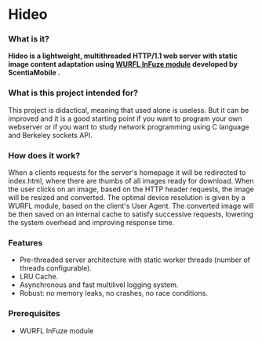 # Hideo


### What is it?
**Hideo is a lightweight, multithreaded HTTP/1.1 web server with static image content adaptation using [WURFL InFuze module](https://www.scientiamobile.com/page/wurfl-infuze) developed by ScentiaMobile .**

### What is this project intended for?

This project is didactical, meaning that used alone is useless. But it can be improved and it is a good starting point if you want to program your own webserver or if you want to study network programming using C language and Berkeley sockets API.

### How does it work?
When a clients requests for the server's homepage it will be redirected to index.html, where there are thumbs of all images ready for download.
When the user clicks on an image, based on the HTTP header requests, the image will be resized and converted. The optimal device resolution is given by a WURFL module, based on the client's User Agent. The converted image will be then saved on an internal cache to satisfy successive requests, lowering the system overhead and improving response time.

### Features

* Pre-threaded server architecture with static worker threads (number of threads configurable).
* LRU Cache.
* Asynchronous and fast multilivel logging system.
* Robust: no memory leaks, no crashes, no race conditions.

### Prerequisites

* WURFL InFuze module
